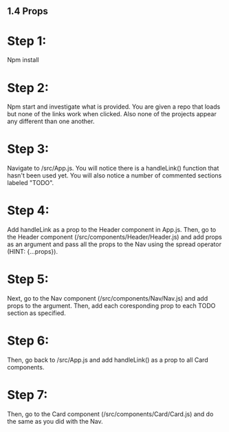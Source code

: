## 1.4 Props

# Step 1:

Npm install

# Step 2:

Npm start and investigate what is provided. You are given a repo that loads but none of the links work when clicked. Also none of the projects appear any different than one another.

# Step 3:

Navigate to /src/App.js. You will notice there is a handleLink() function that hasn't been used yet. You will also notice a number of commented sections labeled "TODO".

# Step 4:

Add handleLink as a prop to the Header component in App.js. Then, go to the Header component (/src/components/Header/Header.js) and add props as an argument and pass all the props to the Nav using the spread operator (HINT: {...props}).


# Step 5:

Next, go to the Nav component (/src/components/Nav/Nav.js) and add props to the argument. Then, add each coresponding prop to each TODO section as specified.

# Step 6:

Then, go back to /src/App.js and add handleLink() as a prop to all Card components.

# Step 7:

Then, go to the Card component (/src/components/Card/Card.js) and do the same as you did with the Nav.

